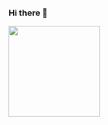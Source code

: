 ### Hi there 👋
<img height = "180em" src = " https://github-readme-stats.vercel.app/api?username=Alexandreguirado&show_icons=true&hide_border=true&&count_private=true&include_all_commits=true " />
<!--
**AlexandreGuirado/AlexandreGuirado** is a ✨ _special_ ✨ repository because its `README.md` (this file) appears on your GitHub profile.

Here are some ideas to get you started:

- 🔭 I’m currently working on ...
- 🌱 I’m currently learning ...
- 👯 I’m looking to collaborate on ...
- 🤔 I’m looking for help with ...
- 💬 Ask me about ...
- 📫 How to reach me: ...
- 😄 Pronouns: ...
- ⚡ Fun fact: ...
-->
